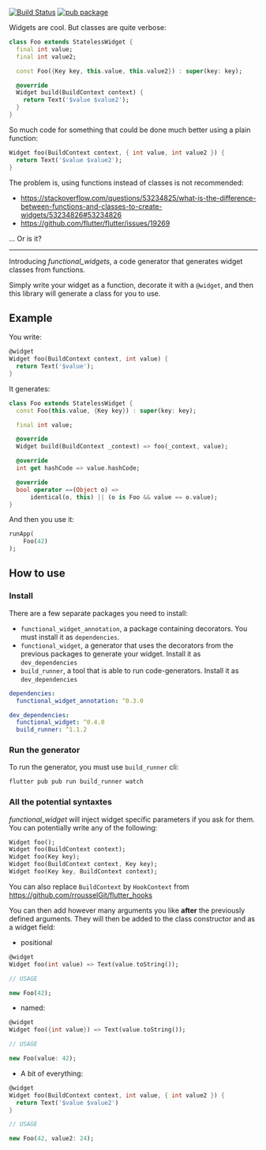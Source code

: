 [![Build Status](https://travis-ci.org/rrousselGit/functional_widget.svg?branch=master)](https://travis-ci.org/rrousselGit/functional_widget)
[![pub package](https://img.shields.io/pub/v/functional_widget.svg)](https://pub.dartlang.org/packages/functional_widget)


Widgets are cool. But classes are quite verbose:

```dart
class Foo extends StatelessWidget {
  final int value;
  final int value2;

  const Foo({Key key, this.value, this.value2}) : super(key: key);

  @override
  Widget build(BuildContext context) {
    return Text('$value $value2');
  }
}
```


So much code for something that could be done much better using a plain function: 

```dart
Widget foo(BuildContext context, { int value, int value2 }) {
  return Text('$value $value2');
}
```



The problem is, using functions instead of classes is not recommended:

- https://stackoverflow.com/questions/53234825/what-is-the-difference-between-functions-and-classes-to-create-widgets/53234826#53234826
- https://github.com/flutter/flutter/issues/19269




... Or is it?


____


Introducing _functional_widgets_, a code generator that generates widget classes from functions.

Simply write your widget as a function, decorate it with a `@widget`, and then this library will generate a class for you to use.




## Example


You write: 

```dart
@widget
Widget foo(BuildContext context, int value) {
  return Text('$value');
}
```


It generates:

```dart
class Foo extends StatelessWidget {
  const Foo(this.value, {Key key}) : super(key: key);

  final int value;

  @override
  Widget build(BuildContext _context) => foo(_context, value);

  @override
  int get hashCode => value.hashCode;

  @override
  bool operator ==(Object o) =>
      identical(o, this) || (o is Foo && value == o.value);
}
```


And then you use it:

```dart
runApp(
    Foo(42)
);
```



## How to use

### Install

There are a few separate packages you need to install:

- `functional_widget_annotation`, a package containing decorators. You must install it as `dependencies`.
- `functional_widget`, a generator that uses the decorators from the previous packages to generate your widget. Install it as `dev_dependencies`
- `build_runner`, a tool that is able to run code-generators. Install it as `dev_dependencies`

```yaml
dependencies:
  functional_widget_annotation: ^0.3.0

dev_dependencies:
  functional_widget: ^0.4.0
  build_runner: ^1.1.2
```



### Run the generator

To run the generator, you must use `build_runner` cli:


```sh
flutter pub pub run build_runner watch
```

### All the potential syntaxtes

_functional_widget_ will inject widget specific parameters if you ask for them.
You can potentially write any of the following:

```dart
Widget foo();
Widget foo(BuildContext context);
Widget foo(Key key);
Widget foo(BuildContext context, Key key);
Widget foo(Key key, BuildContext context);
```

You can also replace `BuildContext` by `HookContext` from https://github.com/rrousselGit/flutter_hooks

You can then add however many arguments you like **after** the previously defined arguments. They will then be added to the class constructor and as a widget field:

- positional
```dart
@widget
Widget foo(int value) => Text(value.toString());

// USAGE

new Foo(42);
```

- named:

```dart
@widget
Widget foo({int value}) => Text(value.toString());

// USAGE

new Foo(value: 42);
```

- A bit of everything:

```dart
@widget
Widget foo(BuildContext context, int value, { int value2 }) {
  return Text('$value $value2')
}

// USAGE

new Foo(42, value2: 24);
```

